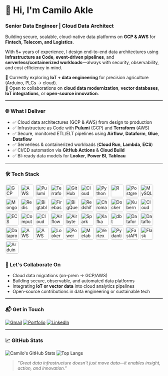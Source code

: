 # 👋 Hi, I'm Camilo Akle  
### **Senior Data Engineer | Cloud Data Architect**  
Building secure, scalable, cloud-native data platforms on **GCP & AWS** for **Fintech, Telecom, and Logistics**.

With 5+ years of experience, I design end-to-end data architectures using **Infrastructure as Code**, **event-driven pipelines**, and **serverless/containerized workloads**—always with security, observability, and cost efficiency in mind.

🌱 Currently exploring **IoT + data engineering** for precision agriculture (Arduino, PLCs → cloud).  
🤝 Open to collaborations on **cloud data modernization**, **vector databases**, **IoT integrations**, or **open-source innovation**.

---

### 🌐 What I Deliver
- ✅ Cloud data architectures (GCP & AWS) from design to production  
- ✅ Infrastructure as Code with **Pulumi** (GCP) and **Terraform** (AWS)  
- ✅ Secure, monitored ETL/ELT pipelines using **Airflow**, **Dataform**, **Glue**, **Dataflow**  
- ✅ Serverless & containerized workloads (**Cloud Run**, **Lambda**, **ECS**)  
- ✅ CI/CD automation via **GitHub Actions** & **Cloud Build**  
- ✅ BI-ready data models for **Looker**, **Power BI**, **Tableau**

---

### 🛠️ Tech Stack

<div align="left">
  <!-- Cloud Platforms -->
  <img src="https://cdn.jsdelivr.net/gh/devicons/devicon/icons/googlecloud/googlecloud-original.svg" alt="GCP" width="40" height="40" style="margin: 2px; border-radius: 4px;"/>
  <img src="https://cdn.jsdelivr.net/gh/devicons/devicon/icons/amazonwebservices/amazonwebservices-original-wordmark.svg" alt="AWS" width="40" height="40" style="margin: 2px; border-radius: 4px;"/>
  
  <!-- IaC & DevOps -->
  <img src="https://cdn.jsdelivr.net/gh/devicons/devicon/icons/pulumi/pulumi-original.svg" alt="Pulumi" width="40" height="40" style="margin: 2px; border-radius: 4px;"/>
  <img src="https://cdn.jsdelivr.net/gh/devicons/devicon/icons/terraform/terraform-original.svg" alt="Terraform" width="40" height="40" style="margin: 2px; border-radius: 4px;"/>
  <img src="https://upload.wikimedia.org/wikipedia/commons/9/91/Octicons-mark-github.svg" alt="GitHub Actions" width="40" height="40" style="margin: 2px; border-radius: 4px;"/>
  <img src="https://icon.icepanel.io/GCP/svg/Cloud-Build.svg" alt="Cloud Build" width="40" height="40" style="margin: 2px; border-radius: 4px;"/>
  
  <!-- Languages -->
  <img src="https://cdn.jsdelivr.net/gh/devicons/devicon/icons/python/python-original.svg" alt="Python" width="40" height="40" style="margin: 2px; border-radius: 4px;"/>
  <img src="https://cdn.jsdelivr.net/gh/devicons/devicon/icons/r/r-original.svg" alt="R" width="40" height="40" style="margin: 2px; border-radius: 4px;"/>
  <img src="https://cdn.jsdelivr.net/gh/devicons/devicon/icons/postgresql/postgresql-original.svg" alt="PostgreSQL" width="40" height="40" style="margin: 2px; border-radius: 4px;"/>
  <img src="https://cdn.jsdelivr.net/gh/devicons/devicon/icons/mysql/mysql-original.svg" alt="MySQL" width="40" height="40" style="margin: 2px; border-radius: 4px;"/>
  
  <!-- Databases -->
  <img src="https://cdn.jsdelivr.net/gh/devicons/devicon/icons/mongodb/mongodb-original.svg" alt="MongoDB" width="40" height="40" style="margin: 2px; border-radius: 4px;"/>
  <img src="https://cdn.jsdelivr.net/gh/devicons/devicon/icons/redis/redis-original.svg" alt="Redis" width="40" height="40" style="margin: 2px; border-radius: 4px;"/>
  <img src="https://icon.icepanel.io/GCP/svg/Bigtable.svg" alt="Bigtable" width="40" height="40" style="margin: 2px; border-radius: 4px;"/>
  <img src="https://cdn.jsdelivr.net/gh/devicons/devicon/icons/firebase/firebase-plain.svg" alt="Firebase" width="40" height="40" style="margin: 2px; border-radius: 4px;"/>
  <img src="https://icon.icepanel.io/GCP/svg/BigQuery.svg" alt="BigQuery" width="40" height="40" style="margin: 2px; border-radius: 4px;"/>
  <img src="https://icon.icepanel.io/AWS/svg/Analytics/Redshift.svg" alt="Redshift" width="40" height="40" style="margin: 2px; border-radius: 4px;"/>
  <img src="https://cdn.jsdelivr.net/gh/homarr-labs/dashboard-icons/svg/chroma.svg" alt="ChromaDB" width="40" height="40" style="margin: 2px; border-radius: 4px;"/>
  
  <!-- Containers & Compute -->
  <img src="https://cdn.jsdelivr.net/gh/devicons/devicon/icons/docker/docker-original.svg" alt="Docker" width="40" height="40" style="margin: 2px; border-radius: 4px;"/>
  <img src="https://cdn.jsdelivr.net/gh/devicons/devicon/icons/kubernetes/kubernetes-plain.svg" alt="Kubernetes" width="40" height="40" style="margin: 2px; border-radius: 4px;"/>
  <img src="https://icon.icepanel.io/GCP/svg/Cloud-Run.svg" alt="Cloud Run" width="40" height="40" style="margin: 2px; border-radius: 4px;"/>
  <img src="https://cdn.jsdelivr.net/gh/homarr-labs/dashboard-icons/svg/aws-ecs.svg" alt="ECS" width="40" height="40" style="margin: 2px; border-radius: 4px;"/>
  <img src="https://icon.icepanel.io/GCP/svg/Compute-Engine.svg" alt="Compute Engine" width="40" height="40" style="margin: 2px; border-radius: 4px;"/>
  <img src="https://icon.icepanel.io/GCP/svg/Batch.svg" alt="Cloud Batch" width="40" height="40" style="margin: 2px; border-radius: 4px;"/>
  
  <!-- Data Tools -->
  <img src="https://cdn.jsdelivr.net/gh/devicons/devicon/icons/apacheairflow/apacheairflow-original.svg" alt="Airflow" width="40" height="40" style="margin: 2px; border-radius: 4px;"/>
  <img src="https://marketplace-assets.digitalocean.com/logos/airbyte.png" alt="Airbyte" width="40" height="40" style="margin: 2px; border-radius: 4px;"/>
  <img src="https://cdn.jsdelivr.net/gh/devicons/devicon/icons/apachespark/apachespark-original.svg" alt="Spark" width="40" height="40" style="margin: 2px; border-radius: 4px;"/>
  <img src="https://cdn.jsdelivr.net/gh/devicons/devicon/icons/apachekafka/apachekafka-original.svg" alt="Kafka" width="40" height="40" style="margin: 2px; border-radius: 4px;"/>
  <img src="https://i.pinimg.com/originals/47/21/58/472158c2429007c4c4a0a7467aec888d.png" alt="dbt" width="40" height="40" style="margin: 2px; border-radius: 4px;"/>
  <img src="https://miro.medium.com/v2/resize:fit:300/1*65zEofsCQuqIU9VMQi7uQQ.png" alt="Dataform" width="40" height="40" style="margin: 2px; border-radius: 4px;"/>
  <img src="https://icon.icepanel.io/GCP/svg/Dataflow.svg" alt="Dataflow" width="40" height="40" style="margin: 2px; border-radius: 4px;"/>
  <img src="https://icon.icepanel.io/GCP/svg/Dataproc.svg" alt="Dataproc" width="40" height="40" style="margin: 2px; border-radius: 4px;"/>
  <img src="https://icon.icepanel.io/AWS/svg/Analytics/Glue.svg" alt="AWS Glue" width="40" height="40" style="margin: 2px; border-radius: 4px;"/>
  <img src="https://icon.icepanel.io/AWS/svg/App-Integration/Step-Functions.svg" alt="AWS Step Functions" width="40" height="40" style="margin: 2px; border-radius: 4px;"/>
  
  <!-- BI -->
  <img src="https://icon.icepanel.io/GCP/svg/Looker.svg" alt="Looker" width="40" height="40" style="margin: 2px; border-radius: 4px;"/>
  <img src="https://cdn.jsdelivr.net/gh/homarr-labs/dashboard-icons/svg/powerbi.svg" alt="Power BI" width="40" height="40" style="margin: 2px; border-radius: 4px;"/>
  <img src="https://cdn.worldvectorlogo.com/logos/metabase.svg" alt="Metabase" width="40" height="40" style="margin: 2px; border-radius: 4px;"/>
  
  <!-- AI/ML -->
  <img src="https://icon.icepanel.io/GCP/svg/Vertex-AI.svg" alt="Vertex AI" width="40" height="40" style="margin: 2px; border-radius: 4px;"/>
  <img src="https://avatars.githubusercontent.com/u/110818415?v=4" alt="Pydantic" width="40" height="40" style="margin: 2px; border-radius: 4px;"/>
  
  <!-- APIs -->
  <img src="https://cdn.jsdelivr.net/gh/devicons/devicon/icons/fastapi/fastapi-original.svg" alt="FastAPI" width="40" height="40" style="margin: 2px; border-radius: 4px;"/>
  <img src="https://cdn.jsdelivr.net/gh/devicons/devicon/icons/flask/flask-original-wordmark.svg" alt="Flask" width="40" height="40" style="margin: 2px; border-radius: 4px;"/>
  
  <!-- IoT / Exploring -->
  <img src="https://cdn.jsdelivr.net/gh/devicons/devicon/icons/arduino/arduino-original.svg" alt="Arduino" width="40" height="40" style="margin: 2px; border-radius: 4px;"/>
</div>

### 🤝 Let's Collaborate On
- Cloud data migrations (on-prem → GCP/AWS)  
- Building secure, observable, and automated data platforms  
- Integrating **IoT or vector data** into cloud analytics pipelines  
- Open-source contributions in data engineering or sustainable tech

---

### 📬 Get in Touch
[![Gmail](https://img.shields.io/badge/Gmail-D14836?style=social&logo=gmail)](mailto:camiloakle@gmail.com)
[![Portfolio](https://img.shields.io/badge/Portfolio-000000?style=social&logo=firefox)](https://camiloakle.com)
[![LinkedIn](https://img.shields.io/badge/LinkedIn-0077B5?style=social&logo=linkedin)](https://www.linkedin.com/in/camilo-akle)

---

### 📈 GitHub Stats
![Camilo's GitHub Stats](https://github-readme-stats.vercel.app/api?username=camiloakle&show_icons=true&theme=dark&count_private=true&include_all_commits=true)
![Top Langs](https://github-readme-stats.vercel.app/api/top-langs/?username=camiloakle&layout=compact&theme=dark&include_all_commits=true&count_private=true&cache_seconds=1800)

> *"Great data infrastructure doesn't just move data—it enables insight, action, and innovation."*
